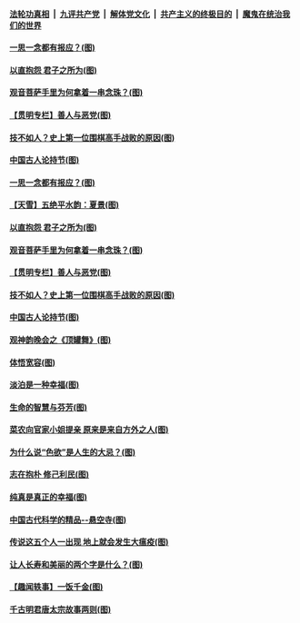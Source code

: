 ####  [法轮功真相](../../../../basic/blob/master/README.md?t=06050901) &nbsp;|&nbsp; [九评共产党](../../../../9ping.md/blob/master/README.md?t=06050901) &nbsp;|&nbsp; [解体党文化](../../../../jtdwh.md/blob/master/README.md?t=06050901)  &nbsp;|&nbsp; [共产主义的终极目的](../../../../gczydzjmd.md/blob/master/README.md?t=06050901) &nbsp;|&nbsp; [魔鬼在统治我们的世界](../../../../mgztzwmdsj.md/blob/master/README.md?t=06050901) 

#### [一思一念都有报应？(图)](../pages/p7/935469.md?t=06050901) 

#### [以直抱怨 君子之所为(图)](../pages/p7/935160.md?t=06050901) 

#### [观音菩萨手里为何拿着一串念珠？(图)](../pages/p7/935287.md?t=06050901) 

#### [【贯明专栏】善人与恶党(图)](../pages/p7/935272.md?t=06050901) 

#### [技不如人？史上第一位围棋高手战败的原因(图)](../pages/p7/935156.md?t=06050901) 

#### [中国古人论持节(图)](../pages/p7/935158.md?t=06050901) 

#### [一思一念都有报应？(图)](../pages/p7/935469.md?t=06050901) 

#### [【天雪】五绝平水韵：夏景(图)](../pages/p7/935368.md?t=06050901) 

#### [以直抱怨 君子之所为(图)](../pages/p7/935160.md?t=06050901) 

#### [观音菩萨手里为何拿着一串念珠？(图)](../pages/p7/935287.md?t=06050901) 

#### [【贯明专栏】善人与恶党(图)](../pages/p7/935272.md?t=06050901) 

#### [技不如人？史上第一位围棋高手战败的原因(图)](../pages/p7/935156.md?t=06050901) 

#### [中国古人论持节(图)](../pages/p7/935158.md?t=06050901) 

#### [观神韵晚会之《顶罐舞》(图)](../pages/p7/933431.md?t=06050901) 

#### [体悟宽容(图)](../pages/p7/935159.md?t=06050901) 

#### [淡泊是一种幸福(图)](../pages/p7/935071.md?t=06050901) 

#### [生命的智慧与芬芳(图)](../pages/p7/934930.md?t=06050901) 

#### [菜农向官家小姐提亲 原来是来自方外之人(图)](../pages/p7/935047.md?t=06050901) 

#### [为什么说“色欲”是人生的大忌？(图)](../pages/p7/935073.md?t=06050901) 

#### [志在抱朴 修己利民(图)](../pages/p7/934933.md?t=06050901) 

#### [纯真是真正的幸福(图)](../pages/p7/934907.md?t=06050901) 

#### [中国古代科学的精品--悬空寺(图)](../pages/p7/934854.md?t=06050901) 

#### [传说这五个人一出现 地上就会发生大瘟疫(图)](../pages/p7/934943.md?t=06050901) 

#### [让人长寿和美丽的两个字是什么？(图)](../pages/p7/934855.md?t=06050901) 

#### [【趣闻轶事】一饭千金(图)](../pages/p7/934853.md?t=06050901) 

#### [千古明君唐太宗故事两则(图)](../pages/p7/934838.md?t=06050901) 

